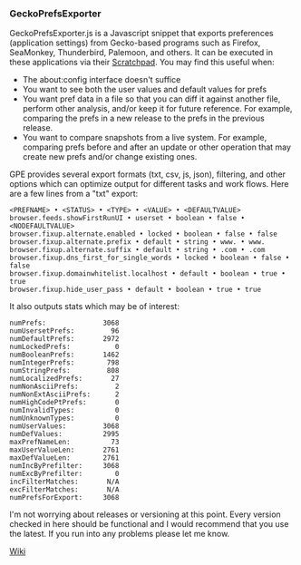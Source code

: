 ### GeckoPrefsExporter

GeckoPrefsExporter.js is a Javascript snippet that exports preferences (application settings) from Gecko-based programs such as Firefox, SeaMonkey, Thunderbird, Palemoon, and others.  It can be executed in these applications via their [Scratchpad](https://developer.mozilla.org/en-US/docs/Tools/Scratchpad).  You may find this useful when:

* The about:config interface doesn't suffice
* You want to see both the user values and default values for prefs
* You want pref data in a file so that you can diff it against another file, perform other analysis, and/or keep it for future reference.  For example, comparing the prefs in a new release to the prefs in the previous release.
* You want to compare snapshots from a live system.  For example, comparing prefs before and after an update or other operation that may create new prefs and/or change existing ones.

GPE provides several export formats (txt, csv, js, json), filtering, and other options which can optimize output for different tasks and work flows.  Here are a few lines from a "txt" export:

```
<PREFNAME> • <STATUS> • <TYPE> • <VALUE> • <DEFAULTVALUE>
browser.feeds.showFirstRunUI • userset • boolean • false • <NODEFAULTVALUE>
browser.fixup.alternate.enabled • locked • boolean • false • false
browser.fixup.alternate.prefix • default • string • www. • www.
browser.fixup.alternate.suffix • default • string • .com • .com
browser.fixup.dns_first_for_single_words • locked • boolean • false • false
browser.fixup.domainwhitelist.localhost • default • boolean • true • true
browser.fixup.hide_user_pass • default • boolean • true • true
```
It also outputs stats which may be of interest:
```
numPrefs:              3068
numUsersetPrefs:         96
numDefaultPrefs:       2972
numLockedPrefs:           0
numBooleanPrefs:       1462
numIntegerPrefs:        798
numStringPrefs:         808
numLocalizedPrefs:       27
numNonAsciiPrefs:         2
numNonExtAsciiPrefs:      2
numHighCodePtPrefs:       0
numInvalidTypes:          0
numUnknownTypes:          0
numUserValues:         3068
numDefValues:          2995
maxPrefNameLen:          73
maxUserValueLen:       2761
maxDefValueLen:        2761
numIncByPrefilter:     3068
numExcByPrefilter:        0
incFilterMatches:       N/A
excFilterMatches:       N/A
numPrefsForExport:     3068
```

I'm not worrying about releases or versioning at this point.  Every version checked in here should be functional and I would recommend that you use the latest.  If you run into any problems please let me know.

[Wiki](https://github.com/Theemim/GeckoPrefsExporter/wiki)

